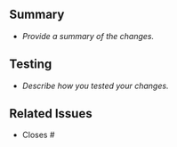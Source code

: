 ## Summary
- _Provide a summary of the changes._

## Testing
- _Describe how you tested your changes._

## Related Issues
- Closes #

